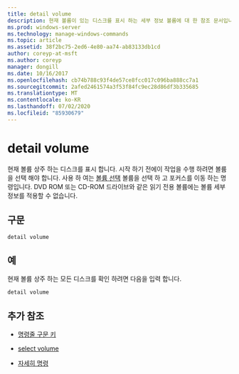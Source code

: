 ```yaml
---
title: detail volume
description: 현재 볼륨이 있는 디스크를 표시 하는 세부 정보 볼륨에 대 한 참조 문서입니다.
ms.prod: windows-server
ms.technology: manage-windows-commands
ms.topic: article
ms.assetid: 38f2bc75-2ed6-4e80-aa74-ab83133db1cd
author: coreyp-at-msft
ms.author: coreyp
manager: dongill
ms.date: 10/16/2017
ms.openlocfilehash: cb74b788c93f4de57ce8fcc017c096ba888cc7a1
ms.sourcegitcommit: 2afed2461574a3f53f84fc9ec28d86df3b335685
ms.translationtype: MT
ms.contentlocale: ko-KR
ms.lasthandoff: 07/02/2020
ms.locfileid: "85930679"
---
```

# <a name="detail-volume"></a>detail volume

현재 볼륨 상주 하는 디스크를 표시 합니다. 시작 하기 전에이 작업을 수행 하려면 볼륨을 선택 해야 합니다. 사용 하 여는 [볼륨 선택](select-volume.md) 볼륨을 선택 하 고 포커스를 이동 하는 명령입니다. DVD ROM 또는 CD-ROM 드라이브와 같은 읽기 전용 볼륨에는 볼륨 세부 정보를 적용할 수 없습니다.

## <a name="syntax"></a>구문

```
detail volume
```

## <a name="examples"></a>예

현재 볼륨 상주 하는 모든 디스크를 확인 하려면 다음을 입력 합니다.

```
detail volume
```

## <a name="additional-references"></a>추가 참조

- [명령줄 구문 키](command-line-syntax-key.md)

- [select volume](select-volume.md)

- [자세히 명령](detail.md)